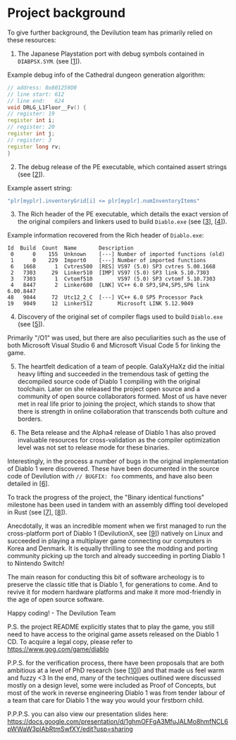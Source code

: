 # Project background

To give further background, the Devilution team has primarily relied on these resources:

1. The Japanese Playstation port with debug symbols contained in `DIABPSX.SYM`. (see [[1]]).

Example debug info of the Cathedral dungeon generation algorithm:

```cpp
// address: 0x801259D0
// line start: 612
// line end:   624
void DRLG_L1Floor__Fv() {
// register: 19
register int i;
// register: 20
register int j;
// register: 3
register long rv;
}
```

2. The debug release of the PE executable, which contained assert strings (see [[2]]).

Example assert string:

```cpp
"plr[myplr].inventoryGrid[i] <= plr[myplr].numInventoryItems"
```

3. The Rich header of the PE executable, which details the exact version of the original compilers and linkers used to build `Diablo.exe` (see [[3]], [[4]]).

Example information recovered from the Rich header of `Diablo.exe`:

```
Id  Build  Count  Name       Description
 0      0    155  Unknown    [---] Number of imported functions (old)
 1      0    229  Import0    [---] Number of imported functions
 6   1668      1  Cvtres500  [RES] VS97 (5.0) SP3 cvtres 5.00.1668
 2   7303     29  Linker510  [IMP] VS97 (5.0) SP3 link 5.10.7303
 3   7303      1  Cvtomf510        VS97 (5.0) SP3 cvtomf 5.10.7303
 4   8447      2  Linker600  [LNK] VC++ 6.0 SP3,SP4,SP5,SP6 link 6.00.8447
48   9044     72  Utc12_2_C  [---] VC++ 6.0 SP5 Processor Pack
19   9049     12  Linker512        Microsoft LINK 5.12.9049
```

4. Discovery of the original set of compiler flags used to build `Diablo.exe` (see [[5]]).

Primarily "/O1" was used, but there are also peculiarities such as the use of both Microsoft Visual Studio 6 and Microsoft Visual Code 5 for linking the game.

5. The heartfelt dedication of a team of people. GalaXyHaXz did the initial heavy lifting and succeeded in the tremendous task of getting the decompiled source code of Diablo 1 compiling with the original toolchain. Later on she released the project open source and a community of open source collaborators formed. Most of us have never met in real life prior to joining the project, which stands to show that there is strength in online collaboration that transcends both culture and borders.

6. The Beta release and the Alpha4 release of Diablo 1 has also proved invaluable resources for cross-validation as the compiler optimization level was not set to release mode for these binaries.

Interestingly, in the process a number of bugs in the original implementation of Diablo 1 were discovered. These have been documented in the source code of Devilution with `// BUGFIX: foo` comments, and have also been detailed in [[6]].

To track the progress of the project, the "Binary identical functions" milestone has been used in tandem with an assembly diffing tool developed in Rust (see [[7]], [[8]]).

Anecdotally, it was an incredible moment when we first managed to run the cross-platform port of Diablo 1 (DevilutionX, see [[9]]) natively on Linux and succeeded in playing a multiplayer game connecting our computers in Korea and Denmark. It is equally thrilling to see the modding and porting community picking up the torch and already succeeding in porting Diablo 1 to Nintendo Switch!

The main reason for conducting this bit of software archeology is to preserve the classic title that is Diablo 1, for generations to come. And to revive it for modern hardware platforms and make it more mod-friendly in the age of open source software.

Happy coding! - The Devilution Team

P.S. the project README explicitly states that to play the game, you still need to have access to the original game assets released on the Diablo 1 CD. To acquire a legal copy, please refer to https://www.gog.com/game/diablo

P.P.S. for the verification process, there have been proposals that are both ambitious at a level of PhD research (see [[10]]) and that made us feel warm and fuzzy <3 In the end, many of the techniques outlined were discussed mostly on a design level, some were included as Proof of Concepts, but most of the work in reverse engineering Diablo 1 was from tender labour of a team that care for Diablo 1 the way you would your firstborn child.

P.P.P.S. you can also view our presentation slides here: https://docs.google.com/presentation/d/1ghmOFFgA3MfuJALMo8hmfNCL6pWWaW3plAbRtmSwfXY/edit?usp=sharing

[1]: https://github.com/diasurgical/scalpel/blob/master/psx/_dump_/_dump_merge_c_src_/diabpsx/source/drlg_l1.cpp

[2]: https://web.archive.org/web/20191129090736/diablo1.se/notes/debug.html

[3]: https://github.com/diasurgical/devilution/issues/111#issuecomment-426059660

[4]: https://bytepointer.com/articles/the_microsoft_rich_header.htm

[5]: https://github.com/diasurgical/devilution/issues/111

[6]: https://github.com/diasurgical/devilution/issues/64

[7]: https://github.com/diasurgical/devilution/milestone/3

[8]: https://github.com/diasurgical/devilution-comparer

[9]: https://github.com/diasurgical/devilutionX

[10]: https://github.com/diasurgical/devilution/issues/171
